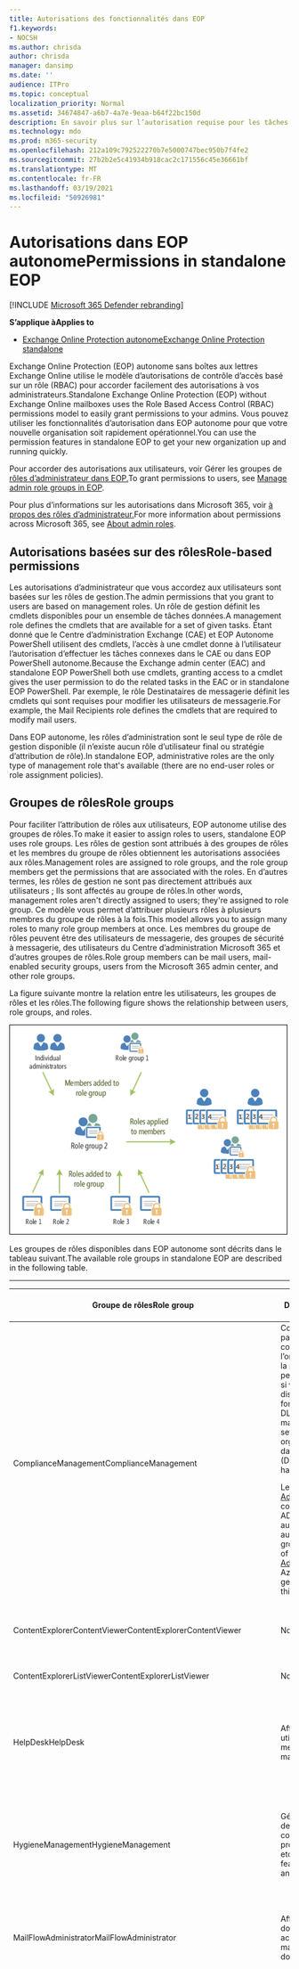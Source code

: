 ```yaml
---
title: Autorisations des fonctionnalités dans EOP
f1.keywords:
- NOCSH
ms.author: chrisda
author: chrisda
manager: dansimp
ms.date: ''
audience: ITPro
ms.topic: conceptual
localization_priority: Normal
ms.assetid: 34674847-a6b7-4a7e-9eaa-b64f22bc150d
description: En savoir plus sur l’autorisation requise pour les tâches dans Exchange Online Protection autonome
ms.technology: mdo
ms.prod: m365-security
ms.openlocfilehash: 212a109c792522270b7e5000747bec950b7f4fe2
ms.sourcegitcommit: 27b2b2e5c41934b918cac2c171556c45e36661bf
ms.translationtype: MT
ms.contentlocale: fr-FR
ms.lasthandoff: 03/19/2021
ms.locfileid: "50926981"
---
```

# <a name="permissions-in-standalone-eop"></a><span data-ttu-id="d1f04-103">Autorisations dans EOP autonome</span><span class="sxs-lookup"><span data-stu-id="d1f04-103">Permissions in standalone EOP</span></span>

[!INCLUDE [Microsoft 365 Defender rebranding](../includes/microsoft-defender-for-office.md)]

<span data-ttu-id="d1f04-104">**S’applique à**</span><span class="sxs-lookup"><span data-stu-id="d1f04-104">**Applies to**</span></span>
-  [<span data-ttu-id="d1f04-105">Exchange Online Protection autonome</span><span class="sxs-lookup"><span data-stu-id="d1f04-105">Exchange Online Protection standalone</span></span>](exchange-online-protection-overview.md)

<span data-ttu-id="d1f04-106">Exchange Online Protection (EOP) autonome sans boîtes aux lettres Exchange Online utilise le modèle d’autorisations de contrôle d’accès basé sur un rôle (RBAC) pour accorder facilement des autorisations à vos administrateurs.</span><span class="sxs-lookup"><span data-stu-id="d1f04-106">Standalone Exchange Online Protection (EOP) without Exchange Online mailboxes uses the Role Based Access Control (RBAC) permissions model to easily grant permissions to your admins.</span></span> <span data-ttu-id="d1f04-107">Vous pouvez utiliser les fonctionnalités d’autorisation dans EOP autonome pour que votre nouvelle organisation soit rapidement opérationnel.</span><span class="sxs-lookup"><span data-stu-id="d1f04-107">You can use the permission features in standalone EOP to get your new organization up and running quickly.</span></span>

<span data-ttu-id="d1f04-108">Pour accorder des autorisations aux utilisateurs, voir Gérer les groupes de [rôles d’administrateur dans EOP.](manage-admin-role-group-permissions-in-eop.md)</span><span class="sxs-lookup"><span data-stu-id="d1f04-108">To grant permissions to users, see [Manage admin role groups in EOP](manage-admin-role-group-permissions-in-eop.md).</span></span>

<span data-ttu-id="d1f04-109">Pour plus d’informations sur les autorisations dans Microsoft 365, voir [à propos des rôles d’administrateur.](../../admin/add-users/about-admin-roles.md)</span><span class="sxs-lookup"><span data-stu-id="d1f04-109">For more information about permissions across Microsoft 365, see [About admin roles](../../admin/add-users/about-admin-roles.md).</span></span>

## <a name="role-based-permissions"></a><span data-ttu-id="d1f04-110">Autorisations basées sur des rôles</span><span class="sxs-lookup"><span data-stu-id="d1f04-110">Role-based permissions</span></span>

<span data-ttu-id="d1f04-111">Les autorisations d’administrateur que vous accordez aux utilisateurs sont basées sur les rôles de gestion.</span><span class="sxs-lookup"><span data-stu-id="d1f04-111">The admin permissions that you grant to users are based on management roles.</span></span> <span data-ttu-id="d1f04-112">Un rôle de gestion définit les cmdlets disponibles pour un ensemble de tâches données.</span><span class="sxs-lookup"><span data-stu-id="d1f04-112">A management role defines the cmdlets that are available for a set of given tasks.</span></span> <span data-ttu-id="d1f04-113">Étant donné que le Centre d’administration Exchange (CAE) et EOP Autonome PowerShell utilisent des cmdlets, l’accès à une cmdlet donne à l’utilisateur l’autorisation d’effectuer les tâches connexes dans le CAE ou dans EOP PowerShell autonome.</span><span class="sxs-lookup"><span data-stu-id="d1f04-113">Because the Exchange admin center (EAC) and standalone EOP PowerShell both use cmdlets, granting access to a cmdlet gives the user permission to do the related tasks in the EAC or in standalone EOP PowerShell.</span></span> <span data-ttu-id="d1f04-114">Par exemple, le rôle Destinataires de messagerie définit les cmdlets qui sont requises pour modifier les utilisateurs de messagerie.</span><span class="sxs-lookup"><span data-stu-id="d1f04-114">For example, the Mail Recipients role defines the cmdlets that are required to modify mail users.</span></span>

<span data-ttu-id="d1f04-115">Dans EOP autonome, les rôles d’administration sont le seul type de rôle de gestion disponible (il n’existe aucun rôle d’utilisateur final ou stratégie d’attribution de rôle).</span><span class="sxs-lookup"><span data-stu-id="d1f04-115">In standalone EOP, administrative roles are the only type of management role that's available (there are no end-user roles or role assignment policies).</span></span>

## <a name="role-groups"></a><span data-ttu-id="d1f04-116">Groupes de rôles</span><span class="sxs-lookup"><span data-stu-id="d1f04-116">Role groups</span></span>

<span data-ttu-id="d1f04-117">Pour faciliter l’attribution de rôles aux utilisateurs, EOP autonome utilise des groupes de rôles.</span><span class="sxs-lookup"><span data-stu-id="d1f04-117">To make it easier to assign roles to users, standalone EOP uses role groups.</span></span> <span data-ttu-id="d1f04-118">Les rôles de gestion sont attribués à des groupes de rôles et les membres du groupe de rôles obtiennent les autorisations associées aux rôles.</span><span class="sxs-lookup"><span data-stu-id="d1f04-118">Management roles are assigned to role groups, and the role group members get the permissions that are associated with the roles.</span></span> <span data-ttu-id="d1f04-119">En d’autres termes, les rôles de gestion ne sont pas directement attribués aux utilisateurs ; Ils sont affectés au groupe de rôles.</span><span class="sxs-lookup"><span data-stu-id="d1f04-119">In other words, management roles aren't directly assigned to users; they're assigned to role group.</span></span> <span data-ttu-id="d1f04-120">Ce modèle vous permet d’attribuer plusieurs rôles à plusieurs membres du groupe de rôles à la fois.</span><span class="sxs-lookup"><span data-stu-id="d1f04-120">This model allows you to assign many roles to many role group members at once.</span></span> <span data-ttu-id="d1f04-121">Les membres du groupe de rôles peuvent être des utilisateurs de messagerie, des groupes de sécurité à messagerie, des utilisateurs du Centre d’administration Microsoft 365 et d’autres groupes de rôles.</span><span class="sxs-lookup"><span data-stu-id="d1f04-121">Role group members can be mail users, mail-enabled security groups, users from the Microsoft 365 admin center, and other role groups.</span></span>

<span data-ttu-id="d1f04-122">La figure suivante montre la relation entre les utilisateurs, les groupes de rôles et les rôles.</span><span class="sxs-lookup"><span data-stu-id="d1f04-122">The following figure shows the relationship between users, role groups, and roles.</span></span>

![Relations des rôles, des groupes de rôles et des membres](../../media/ITPro_Security_RBAC_EXO_SimplifiedRoleGroupRelationship.png)

<span data-ttu-id="d1f04-124">Les groupes de rôles disponibles dans EOP autonome sont décrits dans le tableau suivant.</span><span class="sxs-lookup"><span data-stu-id="d1f04-124">The available role groups in standalone EOP are described in the following table.</span></span>

****

|<span data-ttu-id="d1f04-125">Groupe de rôles</span><span class="sxs-lookup"><span data-stu-id="d1f04-125">Role group</span></span>|<span data-ttu-id="d1f04-126">Description</span><span class="sxs-lookup"><span data-stu-id="d1f04-126">Description</span></span>|<span data-ttu-id="d1f04-127">Rôles par défaut attribués</span><span class="sxs-lookup"><span data-stu-id="d1f04-127">Default roles assigned</span></span>|
|---|---|---|
|<span data-ttu-id="d1f04-128">ComplianceManagement</span><span class="sxs-lookup"><span data-stu-id="d1f04-128">ComplianceManagement</span></span>|<span data-ttu-id="d1f04-129">Configurez et gérez les paramètres de conformité au sein de l’organisation, y compris la protection contre la perte de données (DLP) si votre abonnement dispose de fonctionnalités DLP.</span><span class="sxs-lookup"><span data-stu-id="d1f04-129">Configure and manage compliance settings within the organization, including data loss prevention (DLP) if your subscription has DLP capabilities.</span></span> <p> <span data-ttu-id="d1f04-130">Les membres du [rôle Administrateur de](/azure/active-directory/users-groups-roles/directory-assign-admin-roles#compliance-administrator) conformité dans Azure AD obtiennent automatiquement les autorisations de ce groupe de rôles.</span><span class="sxs-lookup"><span data-stu-id="d1f04-130">Members of the [Compliance Administrator](/azure/active-directory/users-groups-roles/directory-assign-admin-roles#compliance-administrator) role in Azure AD automatically get the permissions of this role group.</span></span>|<span data-ttu-id="d1f04-131">Journaux d’audit</span><span class="sxs-lookup"><span data-stu-id="d1f04-131">Audit Logs</span></span> <p> <span data-ttu-id="d1f04-132">Administration de la conformité</span><span class="sxs-lookup"><span data-stu-id="d1f04-132">Compliance Administration</span></span> <p> <span data-ttu-id="d1f04-133">Gestion des droits relatifs à l’information</span><span class="sxs-lookup"><span data-stu-id="d1f04-133">Information Rights Management</span></span> <p> <span data-ttu-id="d1f04-134">Gestion de la rétention</span><span class="sxs-lookup"><span data-stu-id="d1f04-134">Retention Management</span></span> <p> <span data-ttu-id="d1f04-135">Journaux d'audit en affichage seul</span><span class="sxs-lookup"><span data-stu-id="d1f04-135">View-Only Audit Logs</span></span> <p> <span data-ttu-id="d1f04-136">Afficher uniquement la configuration</span><span class="sxs-lookup"><span data-stu-id="d1f04-136">View-Only Configuration</span></span> <p> <span data-ttu-id="d1f04-137">Afficher uniquement les destinataires</span><span class="sxs-lookup"><span data-stu-id="d1f04-137">View-Only Recipients</span></span>|
|<span data-ttu-id="d1f04-138">ContentExplorerContentViewer</span><span class="sxs-lookup"><span data-stu-id="d1f04-138">ContentExplorerContentViewer</span></span>|<span data-ttu-id="d1f04-139">Non utilisé.</span><span class="sxs-lookup"><span data-stu-id="d1f04-139">Not used.</span></span>|<span data-ttu-id="d1f04-140">Visionneuse de contenu de classification des données</span><span class="sxs-lookup"><span data-stu-id="d1f04-140">Data Classification Content Viewer</span></span>|
|<span data-ttu-id="d1f04-141">ContentExplorerListViewer</span><span class="sxs-lookup"><span data-stu-id="d1f04-141">ContentExplorerListViewer</span></span>|<span data-ttu-id="d1f04-142">Non utilisé.</span><span class="sxs-lookup"><span data-stu-id="d1f04-142">Not used.</span></span>|<span data-ttu-id="d1f04-143">Visionneuse de listes de classification des données</span><span class="sxs-lookup"><span data-stu-id="d1f04-143">Data Classification List Viewer</span></span>|
|<span data-ttu-id="d1f04-144">HelpDesk</span><span class="sxs-lookup"><span data-stu-id="d1f04-144">HelpDesk</span></span>|<span data-ttu-id="d1f04-145">Afficher et gérer les utilisateurs de messagerie.</span><span class="sxs-lookup"><span data-stu-id="d1f04-145">View and manage mail users.</span></span>|<span data-ttu-id="d1f04-146">Réinitialiser le mot de passe</span><span class="sxs-lookup"><span data-stu-id="d1f04-146">Reset Password</span></span> <p> <span data-ttu-id="d1f04-147">Options utilisateur</span><span class="sxs-lookup"><span data-stu-id="d1f04-147">User Options</span></span> <p> <span data-ttu-id="d1f04-148">Afficher uniquement les destinataires</span><span class="sxs-lookup"><span data-stu-id="d1f04-148">View-Only Recipients</span></span>|
|<span data-ttu-id="d1f04-149">HygieneManagement</span><span class="sxs-lookup"><span data-stu-id="d1f04-149">HygieneManagement</span></span>|<span data-ttu-id="d1f04-150">Gérer les fonctionnalités de protection (anti-courrier indésirable, anti-programme malveillant, etc.).</span><span class="sxs-lookup"><span data-stu-id="d1f04-150">Manage protection features (anti-spam, anti-malware, etc.).</span></span>|<span data-ttu-id="d1f04-151">Hygiène de transport</span><span class="sxs-lookup"><span data-stu-id="d1f04-151">Transport Hygiene</span></span> <p> <span data-ttu-id="d1f04-152">Afficher uniquement la configuration</span><span class="sxs-lookup"><span data-stu-id="d1f04-152">View-Only Configuration</span></span> <p> <span data-ttu-id="d1f04-153">Afficher uniquement les destinataires</span><span class="sxs-lookup"><span data-stu-id="d1f04-153">View-Only Recipients</span></span>|
|<span data-ttu-id="d1f04-154">MailFlowAdministrator</span><span class="sxs-lookup"><span data-stu-id="d1f04-154">MailFlowAdministrator</span></span>|<span data-ttu-id="d1f04-155">Afficher et gérer les domaines et connecteurs acceptés</span><span class="sxs-lookup"><span data-stu-id="d1f04-155">View and manage accepted domains and connectors</span></span>|<span data-ttu-id="d1f04-156">Domaines distants et acceptés</span><span class="sxs-lookup"><span data-stu-id="d1f04-156">Remote and Accepted Domains</span></span> <p> <span data-ttu-id="d1f04-157">Afficher uniquement les destinataires</span><span class="sxs-lookup"><span data-stu-id="d1f04-157">View-Only Recipients</span></span>|
|<span data-ttu-id="d1f04-158">OrganizationManagement</span><span class="sxs-lookup"><span data-stu-id="d1f04-158">OrganizationManagement</span></span>|<span data-ttu-id="d1f04-159">Accès administrateur à l’ensemble de l’organisation et possibilité d’effectuer presque n’importe quelle tâche.</span><span class="sxs-lookup"><span data-stu-id="d1f04-159">Admin access to the entire organization and the ability to perform almost any task.</span></span> <p> <span data-ttu-id="d1f04-160">Les membres du [rôle Administrateur général](/azure/active-directory/users-groups-roles/directory-assign-admin-roles#global-administrator--company-administrator) dans Azure AD obtiennent automatiquement les autorisations de ce groupe de rôles.</span><span class="sxs-lookup"><span data-stu-id="d1f04-160">Members of the [Global Administrator](/azure/active-directory/users-groups-roles/directory-assign-admin-roles#global-administrator--company-administrator) role in Azure AD automatically get the permissions of this role group.</span></span> <p> <span data-ttu-id="d1f04-161">**Important**: étant donné que le groupe de rôles OrganizationManagement est un rôle puissant, seuls les utilisateurs qui effectuent des tâches administratives au niveau de l’organisation doivent être membres de ce groupe de rôles.</span><span class="sxs-lookup"><span data-stu-id="d1f04-161">**Important**: Because the OrganizationManagement role group is a powerful role, only users that perform organizational-level administrative tasks should be members of this role group.</span></span>|<span data-ttu-id="d1f04-162">AntiMalware</span><span class="sxs-lookup"><span data-stu-id="d1f04-162">AntiMalware</span></span> <p> <span data-ttu-id="d1f04-163">AntiSpam</span><span class="sxs-lookup"><span data-stu-id="d1f04-163">AntiSpam</span></span> <p> <span data-ttu-id="d1f04-164">Journaux d’audit</span><span class="sxs-lookup"><span data-stu-id="d1f04-164">Audit Logs</span></span> <p> <span data-ttu-id="d1f04-165">Administrateur de conformité</span><span class="sxs-lookup"><span data-stu-id="d1f04-165">Compliance Administrator</span></span> <p> <span data-ttu-id="d1f04-166">Groupes de distribution dynamique</span><span class="sxs-lookup"><span data-stu-id="d1f04-166">Distribution Groups</span></span> <p> <span data-ttu-id="d1f04-167">Gestion des droits relatifs à l’information</span><span class="sxs-lookup"><span data-stu-id="d1f04-167">Information Rights Management</span></span> <p> <span data-ttu-id="d1f04-168">Création de destinataires de message</span><span class="sxs-lookup"><span data-stu-id="d1f04-168">Mail Recipient Creation</span></span> <p> <span data-ttu-id="d1f04-169">Destinataires de message</span><span class="sxs-lookup"><span data-stu-id="d1f04-169">Mail Recipients</span></span> <p> <span data-ttu-id="d1f04-170">Suivi de messages</span><span class="sxs-lookup"><span data-stu-id="d1f04-170">Message Tracking</span></span> <p> <span data-ttu-id="d1f04-171">Migration</span><span class="sxs-lookup"><span data-stu-id="d1f04-171">Migration</span></span> <p> <span data-ttu-id="d1f04-172">Accès au client de l’organisation</span><span class="sxs-lookup"><span data-stu-id="d1f04-172">Organization Client Access</span></span> <p> <span data-ttu-id="d1f04-173">Configuration de l’organisation</span><span class="sxs-lookup"><span data-stu-id="d1f04-173">Organization Configuration</span></span> <p> <span data-ttu-id="d1f04-174">Paramètres de transport de l’organisation</span><span class="sxs-lookup"><span data-stu-id="d1f04-174">Organization Transport Settings</span></span> <p> <span data-ttu-id="d1f04-175">Quarantaine</span><span class="sxs-lookup"><span data-stu-id="d1f04-175">Quarantine</span></span> <p> <span data-ttu-id="d1f04-176">Stratégies de destinataire</span><span class="sxs-lookup"><span data-stu-id="d1f04-176">Recipient Policies</span></span> <p> <span data-ttu-id="d1f04-177">Domaines distants et acceptés</span><span class="sxs-lookup"><span data-stu-id="d1f04-177">Remote and Accepted Domains</span></span> <p> <span data-ttu-id="d1f04-178">Réinitialiser le mot de passe</span><span class="sxs-lookup"><span data-stu-id="d1f04-178">Reset Password</span></span> <p> <span data-ttu-id="d1f04-179">Gestion de la rétention</span><span class="sxs-lookup"><span data-stu-id="d1f04-179">Retention Management</span></span> <p> <span data-ttu-id="d1f04-180">Gestion des rôles</span><span class="sxs-lookup"><span data-stu-id="d1f04-180">Role Management</span></span> <p> <span data-ttu-id="d1f04-181">Administrateur de sécurité</span><span class="sxs-lookup"><span data-stu-id="d1f04-181">Security Administrator</span></span> <p> <span data-ttu-id="d1f04-182">Création et appartenance à un groupe de sécurité</span><span class="sxs-lookup"><span data-stu-id="d1f04-182">Security Group Creation and Membership</span></span> <p> <span data-ttu-id="d1f04-183">Lecteur de sécurité</span><span class="sxs-lookup"><span data-stu-id="d1f04-183">Security Reader</span></span> <p> <span data-ttu-id="d1f04-184">Administrateur d’étiquette de niveau de sensibilité</span><span class="sxs-lookup"><span data-stu-id="d1f04-184">Sensitivity Label Administrator</span></span> <p> <span data-ttu-id="d1f04-185">Surveillance</span><span class="sxs-lookup"><span data-stu-id="d1f04-185">Supervision</span></span> <p> <span data-ttu-id="d1f04-186">Hygiène de transport</span><span class="sxs-lookup"><span data-stu-id="d1f04-186">Transport Hygiene</span></span> <p> <span data-ttu-id="d1f04-187">Règles de transport</span><span class="sxs-lookup"><span data-stu-id="d1f04-187">Transport Rules</span></span> <p> <span data-ttu-id="d1f04-188">Options utilisateur</span><span class="sxs-lookup"><span data-stu-id="d1f04-188">User Options</span></span> <p> <span data-ttu-id="d1f04-189">View-Only anti-programme malveillant</span><span class="sxs-lookup"><span data-stu-id="d1f04-189">View-Only AntiMalware</span></span> <p> <span data-ttu-id="d1f04-190">View-Only AntiSpam</span><span class="sxs-lookup"><span data-stu-id="d1f04-190">View-Only AntiSpam</span></span> <p> <span data-ttu-id="d1f04-191">Journaux d'audit en affichage seul</span><span class="sxs-lookup"><span data-stu-id="d1f04-191">View-Only Audit Logs</span></span> <p> <span data-ttu-id="d1f04-192">Afficher uniquement la configuration</span><span class="sxs-lookup"><span data-stu-id="d1f04-192">View-Only Configuration</span></span> <p> <span data-ttu-id="d1f04-193">View-Only quarantaine</span><span class="sxs-lookup"><span data-stu-id="d1f04-193">View-Only Quarantine</span></span> <p> <span data-ttu-id="d1f04-194">Afficher uniquement les destinataires</span><span class="sxs-lookup"><span data-stu-id="d1f04-194">View-Only Recipients</span></span> <p> <span data-ttu-id="d1f04-195">View-Only Threat Intelligence</span><span class="sxs-lookup"><span data-stu-id="d1f04-195">View-Only Threat Intelligence</span></span>|
|<span data-ttu-id="d1f04-196">QuarantineAdministrator</span><span class="sxs-lookup"><span data-stu-id="d1f04-196">QuarantineAdministrator</span></span>|<span data-ttu-id="d1f04-197">Gérer les messages mis en quarantaine pour tous les destinataires.</span><span class="sxs-lookup"><span data-stu-id="d1f04-197">Manage quarantined messages for all recipients.</span></span>|<span data-ttu-id="d1f04-198">Quarantaine</span><span class="sxs-lookup"><span data-stu-id="d1f04-198">Quarantine</span></span>|
|<span data-ttu-id="d1f04-199">RecipientManagement</span><span class="sxs-lookup"><span data-stu-id="d1f04-199">RecipientManagement</span></span>|<span data-ttu-id="d1f04-200">Créer, gérer et supprimer des objets destinataire dans l’organisation.</span><span class="sxs-lookup"><span data-stu-id="d1f04-200">Create, manage, and remove recipient objects in the organization.</span></span>|<span data-ttu-id="d1f04-201">Groupes de distribution dynamique</span><span class="sxs-lookup"><span data-stu-id="d1f04-201">Distribution Groups</span></span> <p> <span data-ttu-id="d1f04-202">Création de destinataires de message</span><span class="sxs-lookup"><span data-stu-id="d1f04-202">Mail Recipient Creation</span></span> <p> <span data-ttu-id="d1f04-203">Destinataires de message</span><span class="sxs-lookup"><span data-stu-id="d1f04-203">Mail Recipients</span></span> <p> <span data-ttu-id="d1f04-204">Suivi de messages</span><span class="sxs-lookup"><span data-stu-id="d1f04-204">Message Tracking</span></span> <p> <span data-ttu-id="d1f04-205">Migration</span><span class="sxs-lookup"><span data-stu-id="d1f04-205">Migration</span></span> <p> <span data-ttu-id="d1f04-206">Stratégies de destinataire</span><span class="sxs-lookup"><span data-stu-id="d1f04-206">Recipient Policies</span></span> <p> <span data-ttu-id="d1f04-207">Réinitialiser le mot de passe</span><span class="sxs-lookup"><span data-stu-id="d1f04-207">Reset Password</span></span>|
|<span data-ttu-id="d1f04-208">RecordsManagement</span><span class="sxs-lookup"><span data-stu-id="d1f04-208">RecordsManagement</span></span>|<span data-ttu-id="d1f04-209">Configurer les fonctionnalités de conformité, telles que les balises de stratégie de rétention, les classifications des messages et les règles de flux de messagerie (également appelées règles de transport).</span><span class="sxs-lookup"><span data-stu-id="d1f04-209">Configure compliance features, such as retention policy tags, message classifications, and mail flow rules (also known as transport rules).</span></span>|<span data-ttu-id="d1f04-210">Suivi de messages</span><span class="sxs-lookup"><span data-stu-id="d1f04-210">Message Tracking</span></span> <p> <span data-ttu-id="d1f04-211">Gestion de la rétention</span><span class="sxs-lookup"><span data-stu-id="d1f04-211">Retention Management</span></span> <p> <span data-ttu-id="d1f04-212">Règles de transport</span><span class="sxs-lookup"><span data-stu-id="d1f04-212">Transport Rules</span></span>|
|<span data-ttu-id="d1f04-213">SecurityAdministrator</span><span class="sxs-lookup"><span data-stu-id="d1f04-213">SecurityAdministrator</span></span>|<span data-ttu-id="d1f04-214">Configurez tous les aspects de la protection dans l’organisation (anti-courrier indésirable, anti-programme malveillant, anti-usurpation d’adresse, mise en quarantaine, etc.).</span><span class="sxs-lookup"><span data-stu-id="d1f04-214">Configure all aspects of protection in the organization (anti-spam, anti-malware, anti-spoofing, quarantine, etc.).</span></span> <p> <span data-ttu-id="d1f04-215">Les membres du [rôle Administrateur de](/azure/active-directory/users-groups-roles/directory-assign-admin-roles#security-administrator) la sécurité dans Azure AD obtiennent automatiquement les autorisations de ce groupe de rôles.</span><span class="sxs-lookup"><span data-stu-id="d1f04-215">Members of the [Security Administrator](/azure/active-directory/users-groups-roles/directory-assign-admin-roles#security-administrator) role in Azure AD automatically get the permissions of this role group.</span></span>|<span data-ttu-id="d1f04-216">AntiMalware</span><span class="sxs-lookup"><span data-stu-id="d1f04-216">AntiMalware</span></span> <p> <span data-ttu-id="d1f04-217">AntiSpam</span><span class="sxs-lookup"><span data-stu-id="d1f04-217">AntiSpam</span></span> <p> <span data-ttu-id="d1f04-218">Journaux d’audit</span><span class="sxs-lookup"><span data-stu-id="d1f04-218">Audit Logs</span></span> <p> <span data-ttu-id="d1f04-219">Quarantaine</span><span class="sxs-lookup"><span data-stu-id="d1f04-219">Quarantine</span></span> <p> <span data-ttu-id="d1f04-220">Administrateur de sécurité</span><span class="sxs-lookup"><span data-stu-id="d1f04-220">Security Administrator</span></span> <p> <span data-ttu-id="d1f04-221">Administrateur d’étiquette de niveau de sensibilité</span><span class="sxs-lookup"><span data-stu-id="d1f04-221">Sensitivity Label Administrator</span></span> <p> <span data-ttu-id="d1f04-222">View-Only anti-programme malveillant</span><span class="sxs-lookup"><span data-stu-id="d1f04-222">View-Only AntiMalware</span></span> <p> <span data-ttu-id="d1f04-223">View-Only AntiSpam</span><span class="sxs-lookup"><span data-stu-id="d1f04-223">View-Only AntiSpam</span></span> <p> <span data-ttu-id="d1f04-224">Journaux d'audit en affichage seul</span><span class="sxs-lookup"><span data-stu-id="d1f04-224">View-Only Audit Logs</span></span> <p> <span data-ttu-id="d1f04-225">View-Only quarantaine</span><span class="sxs-lookup"><span data-stu-id="d1f04-225">View-Only Quarantine</span></span> <p> <span data-ttu-id="d1f04-226">View-Only Threat Intelligence</span><span class="sxs-lookup"><span data-stu-id="d1f04-226">View-Only Threat Intelligence</span></span>|
|<span data-ttu-id="d1f04-227">SecurityReader</span><span class="sxs-lookup"><span data-stu-id="d1f04-227">SecurityReader</span></span>|<span data-ttu-id="d1f04-228">Accès en affichage seul à tous les aspects de la protection de l’organisation (anti-courrier indésirable, anti-programme malveillant, détection d’usurpation d’adresse, mise en quarantaine, etc.).</span><span class="sxs-lookup"><span data-stu-id="d1f04-228">View-only access to all aspects of protection in the organization (anti-spam, anti-malware, anti-spoofing, quarantine, etc.).</span></span> <p> <span data-ttu-id="d1f04-229">Les membres du [rôle Lecteur de](/azure/active-directory/users-groups-roles/directory-assign-admin-roles#security-reader) sécurité dans Azure AD obtiennent automatiquement les autorisations de ce groupe de rôles.</span><span class="sxs-lookup"><span data-stu-id="d1f04-229">Members of the [Security Reader](/azure/active-directory/users-groups-roles/directory-assign-admin-roles#security-reader) role in Azure AD automatically get the permissions of this role group.</span></span>|<span data-ttu-id="d1f04-230">Lecteur de sécurité</span><span class="sxs-lookup"><span data-stu-id="d1f04-230">Security Reader</span></span> <p> <span data-ttu-id="d1f04-231">View-Only anti-programme malveillant</span><span class="sxs-lookup"><span data-stu-id="d1f04-231">View-Only AntiMalware</span></span> <p> <span data-ttu-id="d1f04-232">View-Only AntiSpam</span><span class="sxs-lookup"><span data-stu-id="d1f04-232">View-Only AntiSpam</span></span> <p> <span data-ttu-id="d1f04-233">View-Only quarantaine</span><span class="sxs-lookup"><span data-stu-id="d1f04-233">View-Only Quarantine</span></span> <p> <span data-ttu-id="d1f04-234">View-Only Threat Intelligence</span><span class="sxs-lookup"><span data-stu-id="d1f04-234">View-Only Threat Intelligence</span></span>|
|<span data-ttu-id="d1f04-235">TenantAdmins</span><span class="sxs-lookup"><span data-stu-id="d1f04-235">TenantAdmins</span></span>|<span data-ttu-id="d1f04-236">L’appartenance à ce groupe de rôles est synchronisée entre les services et gérée de manière centralisée.</span><span class="sxs-lookup"><span data-stu-id="d1f04-236">Membership in this role group is synchronized across services and managed centrally.</span></span> <span data-ttu-id="d1f04-237">Par défaut, aucun rôle n’est attribué à ce groupe de rôles.</span><span class="sxs-lookup"><span data-stu-id="d1f04-237">By default, this role group is not assigned any roles.</span></span> <span data-ttu-id="d1f04-238">Toutefois, il sera membre du groupe de rôles Gestion de l’organisation et héritera de ces autorisations.</span><span class="sxs-lookup"><span data-stu-id="d1f04-238">However, it will be a member of the Organization Management role group and will inherit those permissions.</span></span>|<span data-ttu-id="d1f04-239">aucune</span><span class="sxs-lookup"><span data-stu-id="d1f04-239">none</span></span>|
|<span data-ttu-id="d1f04-240">ViewOnlyOrganizationManagement</span><span class="sxs-lookup"><span data-stu-id="d1f04-240">ViewOnlyOrganizationManagement</span></span>|<span data-ttu-id="d1f04-241">Afficher les objets destinataire, protection et configuration et leurs propriétés dans l’organisation.</span><span class="sxs-lookup"><span data-stu-id="d1f04-241">View recipient, protection, and configuration objects and their properties in the organization.</span></span>|<span data-ttu-id="d1f04-242">Administrateur de conformité</span><span class="sxs-lookup"><span data-stu-id="d1f04-242">Compliance Administrator</span></span> <p> <span data-ttu-id="d1f04-243">Administrateur de sécurité</span><span class="sxs-lookup"><span data-stu-id="d1f04-243">Security Administrator</span></span> <p> <span data-ttu-id="d1f04-244">Lecteur de sécurité</span><span class="sxs-lookup"><span data-stu-id="d1f04-244">Security Reader</span></span> <p> <span data-ttu-id="d1f04-245">Administrateur d’étiquette de niveau de sensibilité</span><span class="sxs-lookup"><span data-stu-id="d1f04-245">Sensitivity Label Administrator</span></span> <p> <span data-ttu-id="d1f04-246">Afficher uniquement la configuration</span><span class="sxs-lookup"><span data-stu-id="d1f04-246">View-Only Configuration</span></span> <p> <span data-ttu-id="d1f04-247">Afficher uniquement les destinataires</span><span class="sxs-lookup"><span data-stu-id="d1f04-247">View-Only Recipients</span></span>|
|

<span data-ttu-id="d1f04-248">Si vous travaillez dans une petite organisation qui ne compte que quelques administrateurs, vous devrez peut-être ajouter ces utilisateurs au groupe de rôles Gestion de l’organisation uniquement et vous n’aurez peut-être jamais besoin d’utiliser les autres groupes de rôles.</span><span class="sxs-lookup"><span data-stu-id="d1f04-248">If you work in a small organization that has only a few admins, you might need to add those users to the Organization Management role group only, and you may never need to use the other role groups.</span></span> <span data-ttu-id="d1f04-249">Si vous travaillez dans une organisation de grande taille, vous pouvez avoir des administrateurs qui effectuent des tâches spécifiques, telles que la configuration du destinataire.</span><span class="sxs-lookup"><span data-stu-id="d1f04-249">If you work in a larger organization, you might have admins who perform specific tasks, such as recipient configuration.</span></span> <span data-ttu-id="d1f04-250">Dans ce cas, vous pouvez ajouter un administrateur au groupe de rôles Gestion des destinataires et un autre administrateur au groupe de rôles Gestion de l’organisation.</span><span class="sxs-lookup"><span data-stu-id="d1f04-250">In those cases, you might add one admin to the Recipient Management role group, and another admin to the Organization Management role group.</span></span> <span data-ttu-id="d1f04-251">Ces administrateurs peuvent alors gérer leurs domaines spécifiques, mais ils ne sont pas autorisés à gérer les domaines dont ils ne sont pas responsables.</span><span class="sxs-lookup"><span data-stu-id="d1f04-251">Those admins can then manage their specific areas, but they won't have permissions to manage areas they're not responsible for.</span></span>

<span data-ttu-id="d1f04-252">Si les groupes de rôles intégrés dans Exchange Online ne correspondent pas à la fonction de vos administrateurs, vous pouvez créer des groupes de rôles y ajouter des rôles.</span><span class="sxs-lookup"><span data-stu-id="d1f04-252">If the built-in role groups in Exchange Online don't match the job function of your administrators, you can create role groups and add roles to them.</span></span> <span data-ttu-id="d1f04-253">Pour plus d’informations, voir [Gérer les groupes de rôles dans EOP autonome.](manage-admin-role-group-permissions-in-eop.md)</span><span class="sxs-lookup"><span data-stu-id="d1f04-253">For more information, see [Manage role groups in standalone EOP](manage-admin-role-group-permissions-in-eop.md).</span></span>

## <a name="roles"></a><span data-ttu-id="d1f04-254">Rôles</span><span class="sxs-lookup"><span data-stu-id="d1f04-254">Roles</span></span>

<span data-ttu-id="d1f04-255">Les rôles intégrés disponibles dans EOP autonome sont décrits dans le tableau suivant.</span><span class="sxs-lookup"><span data-stu-id="d1f04-255">The built-in roles that are available in standalone EOP are described in the following table.</span></span>

****

|<span data-ttu-id="d1f04-256">Role\*\*</span><span class="sxs-lookup"><span data-stu-id="d1f04-256">Role\*\*</span></span>|<span data-ttu-id="d1f04-257">Description</span><span class="sxs-lookup"><span data-stu-id="d1f04-257">Description</span></span>|<span data-ttu-id="d1f04-258">Attributions de groupe de rôles par défaut</span><span class="sxs-lookup"><span data-stu-id="d1f04-258">Default role group assignments</span></span>|
|---|---|---|
|<span data-ttu-id="d1f04-259">AntiMalware</span><span class="sxs-lookup"><span data-stu-id="d1f04-259">AntiMalware</span></span>|<span data-ttu-id="d1f04-260">Afficher et modifier la configuration et les rapports pour les fonctionnalités anti-programme malveillant.</span><span class="sxs-lookup"><span data-stu-id="d1f04-260">View and modify the configuration and reports for anti-malware features.</span></span>|<span data-ttu-id="d1f04-261">OrganizationManagement</span><span class="sxs-lookup"><span data-stu-id="d1f04-261">OrganizationManagement</span></span> <p> <span data-ttu-id="d1f04-262">SecurityAdministrator</span><span class="sxs-lookup"><span data-stu-id="d1f04-262">SecurityAdministrator</span></span>|
|<span data-ttu-id="d1f04-263">AntiSpam</span><span class="sxs-lookup"><span data-stu-id="d1f04-263">AntiSpam</span></span>|<span data-ttu-id="d1f04-264">Afficher et modifier la configuration et les rapports pour les fonctionnalités anti-courrier indésirable.</span><span class="sxs-lookup"><span data-stu-id="d1f04-264">View and modify the configuration and reports for anti-spam features.</span></span>|<span data-ttu-id="d1f04-265">OrganizationManagement</span><span class="sxs-lookup"><span data-stu-id="d1f04-265">OrganizationManagement</span></span> <p> <span data-ttu-id="d1f04-266">SecurityAdministrator</span><span class="sxs-lookup"><span data-stu-id="d1f04-266">SecurityAdministrator</span></span>|
|<span data-ttu-id="d1f04-267">Journaux d’audit</span><span class="sxs-lookup"><span data-stu-id="d1f04-267">Audit Logs</span></span>|<span data-ttu-id="d1f04-268">Recherchez le journal d’audit de l’administrateur et affichez les résultats.</span><span class="sxs-lookup"><span data-stu-id="d1f04-268">Search the administrator audit log and view the results.</span></span>|<span data-ttu-id="d1f04-269">ComplianceManagement</span><span class="sxs-lookup"><span data-stu-id="d1f04-269">ComplianceManagement</span></span> <p> <span data-ttu-id="d1f04-270">OrganizationManagement</span><span class="sxs-lookup"><span data-stu-id="d1f04-270">OrganizationManagement</span></span> <p> <span data-ttu-id="d1f04-271">SecurityAdministrator</span><span class="sxs-lookup"><span data-stu-id="d1f04-271">SecurityAdministrator</span></span>|
|<span data-ttu-id="d1f04-272">Administrateur de conformité<sup>\*</sup></span><span class="sxs-lookup"><span data-stu-id="d1f04-272">Compliance Administrator<sup>\*</sup></span></span>||<span data-ttu-id="d1f04-273">ComplianceManagement</span><span class="sxs-lookup"><span data-stu-id="d1f04-273">ComplianceManagement</span></span> <p> <span data-ttu-id="d1f04-274">OrganizationManagement</span><span class="sxs-lookup"><span data-stu-id="d1f04-274">OrganizationManagement</span></span> <p> <span data-ttu-id="d1f04-275">ViewOnlyOrganizationManagement</span><span class="sxs-lookup"><span data-stu-id="d1f04-275">ViewOnlyOrganizationManagement</span></span>|
|<span data-ttu-id="d1f04-276">Visionneuse de contenu de classification des données<sup>\*</sup></span><span class="sxs-lookup"><span data-stu-id="d1f04-276">Data Classification Content Viewer<sup>\*</sup></span></span>||<span data-ttu-id="d1f04-277">ContentExplorerContentViewer</span><span class="sxs-lookup"><span data-stu-id="d1f04-277">ContentExplorerContentViewer</span></span>|
|<span data-ttu-id="d1f04-278">Visionneuse de listes de classification des données<sup>\*</sup></span><span class="sxs-lookup"><span data-stu-id="d1f04-278">Data Classification List Viewer<sup>\*</sup></span></span>||
|<span data-ttu-id="d1f04-279">Groupes de distribution dynamique</span><span class="sxs-lookup"><span data-stu-id="d1f04-279">Distribution Groups</span></span>|<span data-ttu-id="d1f04-280">Créer et gérer tous les groupes de distribution, les groupes de sécurité à messagerie et les membres.</span><span class="sxs-lookup"><span data-stu-id="d1f04-280">Create and manage all distribution groups, mail-enabled security groups, and members.</span></span>|<span data-ttu-id="d1f04-281">OrganizationManagement</span><span class="sxs-lookup"><span data-stu-id="d1f04-281">OrganizationManagement</span></span> <p> <span data-ttu-id="d1f04-282">RecipientManagement</span><span class="sxs-lookup"><span data-stu-id="d1f04-282">RecipientManagement</span></span>|
|<span data-ttu-id="d1f04-283">Gestion des droits de l’information<sup>\*</sup></span><span class="sxs-lookup"><span data-stu-id="d1f04-283">Information Rights Management<sup>\*</sup></span></span>||<span data-ttu-id="d1f04-284">ComplianceManagement</span><span class="sxs-lookup"><span data-stu-id="d1f04-284">ComplianceManagement</span></span> <p> <span data-ttu-id="d1f04-285">OrganizationManagement</span><span class="sxs-lookup"><span data-stu-id="d1f04-285">OrganizationManagement</span></span>|
|<span data-ttu-id="d1f04-286">Création de destinataires de message</span><span class="sxs-lookup"><span data-stu-id="d1f04-286">Mail Recipient Creation</span></span>|<span data-ttu-id="d1f04-287">Créez et supprimez des utilisateurs de messagerie.</span><span class="sxs-lookup"><span data-stu-id="d1f04-287">Create and remove mail users.</span></span>|<span data-ttu-id="d1f04-288">OrganizationManagement</span><span class="sxs-lookup"><span data-stu-id="d1f04-288">OrganizationManagement</span></span> <p> <span data-ttu-id="d1f04-289">RecipientManagement</span><span class="sxs-lookup"><span data-stu-id="d1f04-289">RecipientManagement</span></span>|
|<span data-ttu-id="d1f04-290">Destinataires de message</span><span class="sxs-lookup"><span data-stu-id="d1f04-290">Mail Recipients</span></span>|<span data-ttu-id="d1f04-291">Modifier les utilisateurs de messagerie existants.</span><span class="sxs-lookup"><span data-stu-id="d1f04-291">Modify existing mail users.</span></span>|<span data-ttu-id="d1f04-292">OrganizationManagement</span><span class="sxs-lookup"><span data-stu-id="d1f04-292">OrganizationManagement</span></span> <p> <span data-ttu-id="d1f04-293">RecipientManagement</span><span class="sxs-lookup"><span data-stu-id="d1f04-293">RecipientManagement</span></span>|
|<span data-ttu-id="d1f04-294">Suivi des messages<sup>\*</sup></span><span class="sxs-lookup"><span data-stu-id="d1f04-294">Message Tracking<sup>\*</sup></span></span>||<span data-ttu-id="d1f04-295">OrganizationManagement</span><span class="sxs-lookup"><span data-stu-id="d1f04-295">OrganizationManagement</span></span> <p> <span data-ttu-id="d1f04-296">RecipientManagement</span><span class="sxs-lookup"><span data-stu-id="d1f04-296">RecipientManagement</span></span> <p> <span data-ttu-id="d1f04-297">Gestion des enregistrements</span><span class="sxs-lookup"><span data-stu-id="d1f04-297">Records Management</span></span>|
|<span data-ttu-id="d1f04-298">Migration<sup>\*</sup></span><span class="sxs-lookup"><span data-stu-id="d1f04-298">Migration<sup>\*</sup></span></span>||<span data-ttu-id="d1f04-299">OrganizationManagement</span><span class="sxs-lookup"><span data-stu-id="d1f04-299">OrganizationManagement</span></span> <p> <span data-ttu-id="d1f04-300">RecipientManagement</span><span class="sxs-lookup"><span data-stu-id="d1f04-300">RecipientManagement</span></span>|
|<span data-ttu-id="d1f04-301">MyBaseOptions</span><span class="sxs-lookup"><span data-stu-id="d1f04-301">MyBaseOptions</span></span>|<span data-ttu-id="d1f04-302">Permet aux utilisateurs d’afficher leurs propres messages mis en quarantaine.</span><span class="sxs-lookup"><span data-stu-id="d1f04-302">Allows users to view their own quarantined messages.</span></span> <p> <span data-ttu-id="d1f04-303">Ce rôle est automatiquement attribué aux utilisateurs et vous ne pouvez pas l’attribuer manuellement.</span><span class="sxs-lookup"><span data-stu-id="d1f04-303">This role is automatically assigned to users, and you can't assign it manually.</span></span>|<span data-ttu-id="d1f04-304">aucune</span><span class="sxs-lookup"><span data-stu-id="d1f04-304">none</span></span>|
|<span data-ttu-id="d1f04-305">Accès au client de l’organisation<sup>\*</sup></span><span class="sxs-lookup"><span data-stu-id="d1f04-305">Organization Client Access<sup>\*</sup></span></span>||<span data-ttu-id="d1f04-306">OrganizationManagement</span><span class="sxs-lookup"><span data-stu-id="d1f04-306">OrganizationManagement</span></span>|
|<span data-ttu-id="d1f04-307">Configuration de l’organisation</span><span class="sxs-lookup"><span data-stu-id="d1f04-307">Organization Configuration</span></span>|<span data-ttu-id="d1f04-308">Affichage des rapports.</span><span class="sxs-lookup"><span data-stu-id="d1f04-308">View reports.</span></span>|<span data-ttu-id="d1f04-309">OrganizationManagement</span><span class="sxs-lookup"><span data-stu-id="d1f04-309">OrganizationManagement</span></span>|
|<span data-ttu-id="d1f04-310">Paramètres de transport de l’organisation<sup>\*</sup></span><span class="sxs-lookup"><span data-stu-id="d1f04-310">Organization Transport Settings<sup>\*</sup></span></span>||<span data-ttu-id="d1f04-311">OrganizationManagement</span><span class="sxs-lookup"><span data-stu-id="d1f04-311">OrganizationManagement</span></span>|
|<span data-ttu-id="d1f04-312">Quarantaine</span><span class="sxs-lookup"><span data-stu-id="d1f04-312">Quarantine</span></span>|<span data-ttu-id="d1f04-313">Gérer tous les types de message mis en quarantaine pour tous les destinataires.</span><span class="sxs-lookup"><span data-stu-id="d1f04-313">Manage all types of quarantined message for all recipients.</span></span>|<span data-ttu-id="d1f04-314">OrganizationManagement</span><span class="sxs-lookup"><span data-stu-id="d1f04-314">OrganizationManagement</span></span> <p> <span data-ttu-id="d1f04-315">QuarantineAdministrator</span><span class="sxs-lookup"><span data-stu-id="d1f04-315">QuarantineAdministrator</span></span> <p> <span data-ttu-id="d1f04-316">SecurityAdministrator</span><span class="sxs-lookup"><span data-stu-id="d1f04-316">SecurityAdministrator</span></span>|
|<span data-ttu-id="d1f04-317">Stratégies de destinataire<sup>\*</sup></span><span class="sxs-lookup"><span data-stu-id="d1f04-317">Recipient Policies<sup>\*</sup></span></span>||<span data-ttu-id="d1f04-318">OrganizationManagement</span><span class="sxs-lookup"><span data-stu-id="d1f04-318">OrganizationManagement</span></span> <p> <span data-ttu-id="d1f04-319">RecipientManagement</span><span class="sxs-lookup"><span data-stu-id="d1f04-319">RecipientManagement</span></span>|
|<span data-ttu-id="d1f04-320">Domaines distants et acceptés</span><span class="sxs-lookup"><span data-stu-id="d1f04-320">Remote and Accepted Domains</span></span>|<span data-ttu-id="d1f04-321">Gérer les domaines distants, les domaines acceptés et les connecteurs.</span><span class="sxs-lookup"><span data-stu-id="d1f04-321">Manage remote domains, accepted domains, and connectors.</span></span>|<span data-ttu-id="d1f04-322">MailFlowAdministrator</span><span class="sxs-lookup"><span data-stu-id="d1f04-322">MailFlowAdministrator</span></span> <p> <span data-ttu-id="d1f04-323">OrganizationManagement</span><span class="sxs-lookup"><span data-stu-id="d1f04-323">OrganizationManagement</span></span>|
|<span data-ttu-id="d1f04-324">Réinitialiser le mot de passe<sup>\*</sup></span><span class="sxs-lookup"><span data-stu-id="d1f04-324">Reset Password<sup>\*</sup></span></span>||<span data-ttu-id="d1f04-325">HelpDesk</span><span class="sxs-lookup"><span data-stu-id="d1f04-325">HelpDesk</span></span> <p> <span data-ttu-id="d1f04-326">OrganizationManagement</span><span class="sxs-lookup"><span data-stu-id="d1f04-326">OrganizationManagement</span></span> <p> <span data-ttu-id="d1f04-327">RecipientManagement</span><span class="sxs-lookup"><span data-stu-id="d1f04-327">RecipientManagement</span></span>|
|<span data-ttu-id="d1f04-328">Gestion de la rétention<sup>\*</sup></span><span class="sxs-lookup"><span data-stu-id="d1f04-328">Retention Management<sup>\*</sup></span></span>||<span data-ttu-id="d1f04-329">ComplianceManagement</span><span class="sxs-lookup"><span data-stu-id="d1f04-329">ComplianceManagement</span></span> <p> <span data-ttu-id="d1f04-330">OrganizationManagement</span><span class="sxs-lookup"><span data-stu-id="d1f04-330">OrganizationManagement</span></span> <p> <span data-ttu-id="d1f04-331">RecordsManagement</span><span class="sxs-lookup"><span data-stu-id="d1f04-331">RecordsManagement</span></span>|
|<span data-ttu-id="d1f04-332">Gestion des rôles</span><span class="sxs-lookup"><span data-stu-id="d1f04-332">Role Management</span></span>|<span data-ttu-id="d1f04-333">Créer et gérer des groupes de rôles.</span><span class="sxs-lookup"><span data-stu-id="d1f04-333">Create and manage role groups.</span></span>|<span data-ttu-id="d1f04-334">OrganizationManagement</span><span class="sxs-lookup"><span data-stu-id="d1f04-334">OrganizationManagement</span></span>|
|<span data-ttu-id="d1f04-335">Administrateur de sécurité</span><span class="sxs-lookup"><span data-stu-id="d1f04-335">Security Administrator</span></span>|<span data-ttu-id="d1f04-336">Gérez la configuration et les rapports pour toutes les fonctionnalités de sécurité et de protection.</span><span class="sxs-lookup"><span data-stu-id="d1f04-336">Manage the configuration and reports for all security and protection features.</span></span>|<span data-ttu-id="d1f04-337">OrganizationManagement</span><span class="sxs-lookup"><span data-stu-id="d1f04-337">OrganizationManagement</span></span> <p> <span data-ttu-id="d1f04-338">SecurityAdministrator</span><span class="sxs-lookup"><span data-stu-id="d1f04-338">SecurityAdministrator</span></span> <p> <span data-ttu-id="d1f04-339">ViewOnlyOrganizationManagement</span><span class="sxs-lookup"><span data-stu-id="d1f04-339">ViewOnlyOrganizationManagement</span></span>|
|<span data-ttu-id="d1f04-340">Création et appartenance à un groupe de sécurité</span><span class="sxs-lookup"><span data-stu-id="d1f04-340">Security Group Creation and Membership</span></span>|<span data-ttu-id="d1f04-341">Créer et gérer des groupes de sécurité à messagerie.</span><span class="sxs-lookup"><span data-stu-id="d1f04-341">Create and manage mail-enabled security groups.</span></span>|<span data-ttu-id="d1f04-342">OrganizationManagement</span><span class="sxs-lookup"><span data-stu-id="d1f04-342">OrganizationManagement</span></span>|
|<span data-ttu-id="d1f04-343">Lecteur de sécurité</span><span class="sxs-lookup"><span data-stu-id="d1f04-343">Security Reader</span></span>|<span data-ttu-id="d1f04-344">Afficher la configuration et les rapports pour les fonctionnalités de sécurité et de protection.</span><span class="sxs-lookup"><span data-stu-id="d1f04-344">View the configuration and reports for security and protection features.</span></span>|<span data-ttu-id="d1f04-345">Gestion de l’organisation</span><span class="sxs-lookup"><span data-stu-id="d1f04-345">Organization Management</span></span> <p> <span data-ttu-id="d1f04-346">SecurityReader</span><span class="sxs-lookup"><span data-stu-id="d1f04-346">SecurityReader</span></span> <p> <span data-ttu-id="d1f04-347">ViewOnlyOrganizationManagement</span><span class="sxs-lookup"><span data-stu-id="d1f04-347">ViewOnlyOrganizationManagement</span></span>|
|<span data-ttu-id="d1f04-348">Administrateur d’étiquette de niveau de sensibilité<sup>\*</sup></span><span class="sxs-lookup"><span data-stu-id="d1f04-348">Sensitivity Label Administrator<sup>\*</sup></span></span>||<span data-ttu-id="d1f04-349">OrganizationManagement</span><span class="sxs-lookup"><span data-stu-id="d1f04-349">OrganizationManagement</span></span> <p> <span data-ttu-id="d1f04-350">SecurityAdministrator</span><span class="sxs-lookup"><span data-stu-id="d1f04-350">SecurityAdministrator</span></span> <p> <span data-ttu-id="d1f04-351">ViewOnlyOrganizationManagement</span><span class="sxs-lookup"><span data-stu-id="d1f04-351">ViewOnlyOrganizationManagement</span></span>|
|<span data-ttu-id="d1f04-352">Supervision<sup>\*</sup></span><span class="sxs-lookup"><span data-stu-id="d1f04-352">Supervision<sup>\*</sup></span></span>||<span data-ttu-id="d1f04-353">OrganizationManagement</span><span class="sxs-lookup"><span data-stu-id="d1f04-353">OrganizationManagement</span></span>|
|<span data-ttu-id="d1f04-354">Hygiène de transport</span><span class="sxs-lookup"><span data-stu-id="d1f04-354">Transport Hygiene</span></span>|<span data-ttu-id="d1f04-355">Gérer les fonctionnalités anti-programme malveillant, anti-courrier indésirable et anti-usurpation.</span><span class="sxs-lookup"><span data-stu-id="d1f04-355">Manage anti-malware, anti-spam features, and anti-spoofing features.</span></span>|<span data-ttu-id="d1f04-356">HygieneManagement</span><span class="sxs-lookup"><span data-stu-id="d1f04-356">HygieneManagement</span></span> <p> <span data-ttu-id="d1f04-357">OrganizationManagement</span><span class="sxs-lookup"><span data-stu-id="d1f04-357">OrganizationManagement</span></span>|
|<span data-ttu-id="d1f04-358">Règles de transport</span><span class="sxs-lookup"><span data-stu-id="d1f04-358">Transport Rules</span></span>|<span data-ttu-id="d1f04-359">Créer et gérer des règles de flux de messagerie (également appelées règles de transport).</span><span class="sxs-lookup"><span data-stu-id="d1f04-359">Create and manage mail flow rules (also known as transport rules).</span></span>|<span data-ttu-id="d1f04-360">OrganizationManagement</span><span class="sxs-lookup"><span data-stu-id="d1f04-360">OrganizationManagement</span></span> <p> <span data-ttu-id="d1f04-361">RecordsManagement</span><span class="sxs-lookup"><span data-stu-id="d1f04-361">RecordsManagement</span></span>|
|<span data-ttu-id="d1f04-362">Options utilisateur</span><span class="sxs-lookup"><span data-stu-id="d1f04-362">User Options</span></span>|<span data-ttu-id="d1f04-363">Modifier les utilisateurs de messagerie existants.</span><span class="sxs-lookup"><span data-stu-id="d1f04-363">Modify existing mail users.</span></span>|<span data-ttu-id="d1f04-364">HelpDesk</span><span class="sxs-lookup"><span data-stu-id="d1f04-364">HelpDesk</span></span> <p> <span data-ttu-id="d1f04-365">OrganizationManagement</span><span class="sxs-lookup"><span data-stu-id="d1f04-365">OrganizationManagement</span></span>|
|<span data-ttu-id="d1f04-366">View-Only anti-programme malveillant</span><span class="sxs-lookup"><span data-stu-id="d1f04-366">View-Only AntiMalware</span></span>|<span data-ttu-id="d1f04-367">Afficher la configuration et les rapports pour les fonctionnalités anti-programme malveillant.</span><span class="sxs-lookup"><span data-stu-id="d1f04-367">View the configuration and reports for anti-malware features.</span></span>|<span data-ttu-id="d1f04-368">OrganizationManagement</span><span class="sxs-lookup"><span data-stu-id="d1f04-368">OrganizationManagement</span></span> <p> <span data-ttu-id="d1f04-369">SecurityAdministrator</span><span class="sxs-lookup"><span data-stu-id="d1f04-369">SecurityAdministrator</span></span> <p> <span data-ttu-id="d1f04-370">SecurityReader</span><span class="sxs-lookup"><span data-stu-id="d1f04-370">SecurityReader</span></span>|
|<span data-ttu-id="d1f04-371">View-Only AntiSpam</span><span class="sxs-lookup"><span data-stu-id="d1f04-371">View-Only AntiSpam</span></span>|<span data-ttu-id="d1f04-372">Afficher la configuration et les rapports pour les fonctionnalités anti-courrier indésirable.</span><span class="sxs-lookup"><span data-stu-id="d1f04-372">View the configuration and reports for anti-spam features.</span></span>|<span data-ttu-id="d1f04-373">OrganizationManagement</span><span class="sxs-lookup"><span data-stu-id="d1f04-373">OrganizationManagement</span></span> <p> <span data-ttu-id="d1f04-374">SecurityAdministrator</span><span class="sxs-lookup"><span data-stu-id="d1f04-374">SecurityAdministrator</span></span> <p> <span data-ttu-id="d1f04-375">SecurityReader</span><span class="sxs-lookup"><span data-stu-id="d1f04-375">SecurityReader</span></span>|
|<span data-ttu-id="d1f04-376">Journaux d'audit en affichage seul</span><span class="sxs-lookup"><span data-stu-id="d1f04-376">View-Only Audit Logs</span></span>|<span data-ttu-id="d1f04-377">Recherchez le journal d’audit de l’administrateur et affichez les résultats.</span><span class="sxs-lookup"><span data-stu-id="d1f04-377">Search the administrator audit log and view the results.</span></span>|<span data-ttu-id="d1f04-378">ComplianceManagement</span><span class="sxs-lookup"><span data-stu-id="d1f04-378">ComplianceManagement</span></span> <p> <span data-ttu-id="d1f04-379">OrganizationManagement</span><span class="sxs-lookup"><span data-stu-id="d1f04-379">OrganizationManagement</span></span> <p> <span data-ttu-id="d1f04-380">SecurityAdministrator</span><span class="sxs-lookup"><span data-stu-id="d1f04-380">SecurityAdministrator</span></span>|
|<span data-ttu-id="d1f04-381">Afficher uniquement la configuration</span><span class="sxs-lookup"><span data-stu-id="d1f04-381">View-Only Configuration</span></span>|<span data-ttu-id="d1f04-382">Afficher tous les paramètres d’organisation et de flux de messagerie (non destinataires) de l’organisation.</span><span class="sxs-lookup"><span data-stu-id="d1f04-382">View all of the organization and mail flow (non-recipient) settings in the organization.</span></span>|<span data-ttu-id="d1f04-383">ComplianceManagement</span><span class="sxs-lookup"><span data-stu-id="d1f04-383">ComplianceManagement</span></span> <p> <span data-ttu-id="d1f04-384">HygieneManagement</span><span class="sxs-lookup"><span data-stu-id="d1f04-384">HygieneManagement</span></span> <p> <span data-ttu-id="d1f04-385">OrganizationManagement</span><span class="sxs-lookup"><span data-stu-id="d1f04-385">OrganizationManagement</span></span> <p> <span data-ttu-id="d1f04-386">ViewOnlyOrganizationManagement</span><span class="sxs-lookup"><span data-stu-id="d1f04-386">ViewOnlyOrganizationManagement</span></span>|
|<span data-ttu-id="d1f04-387">View-Only quarantaine</span><span class="sxs-lookup"><span data-stu-id="d1f04-387">View-Only Quarantine</span></span>|<span data-ttu-id="d1f04-388">Afficher tous les messages mis en quarantaine pour tous les destinataires.</span><span class="sxs-lookup"><span data-stu-id="d1f04-388">View all quarantined messages for all recipients.</span></span>|<span data-ttu-id="d1f04-389">OrganizationManagement</span><span class="sxs-lookup"><span data-stu-id="d1f04-389">OrganizationManagement</span></span> <p> <span data-ttu-id="d1f04-390">SecurityAdministrator</span><span class="sxs-lookup"><span data-stu-id="d1f04-390">SecurityAdministrator</span></span> <p> <span data-ttu-id="d1f04-391">SecurityReader</span><span class="sxs-lookup"><span data-stu-id="d1f04-391">SecurityReader</span></span>|
|<span data-ttu-id="d1f04-392">Afficher uniquement les destinataires</span><span class="sxs-lookup"><span data-stu-id="d1f04-392">View-Only Recipients</span></span>|<span data-ttu-id="d1f04-393">Afficher les propriétés du destinataire et exécuter le suivi des messages.</span><span class="sxs-lookup"><span data-stu-id="d1f04-393">View recipient properties and run message trace.</span></span>|<span data-ttu-id="d1f04-394">ComplianceManagement</span><span class="sxs-lookup"><span data-stu-id="d1f04-394">ComplianceManagement</span></span> <p> <span data-ttu-id="d1f04-395">HelpDesk</span><span class="sxs-lookup"><span data-stu-id="d1f04-395">HelpDesk</span></span> <p> <span data-ttu-id="d1f04-396">HygieneManagement</span><span class="sxs-lookup"><span data-stu-id="d1f04-396">HygieneManagement</span></span> <p> <span data-ttu-id="d1f04-397">MailFlowAdministrator</span><span class="sxs-lookup"><span data-stu-id="d1f04-397">MailFlowAdministrator</span></span> <p>  <span data-ttu-id="d1f04-398">OrganizationManagement</span><span class="sxs-lookup"><span data-stu-id="d1f04-398">OrganizationManagement</span></span> <p> <span data-ttu-id="d1f04-399">ViewOnlyOrganizationManagement</span><span class="sxs-lookup"><span data-stu-id="d1f04-399">ViewOnlyOrganizationManagement</span></span>|
|<span data-ttu-id="d1f04-400">View-Only Threat Intelligence<sup>\*</sup></span><span class="sxs-lookup"><span data-stu-id="d1f04-400">View-Only Threat Intelligence<sup>\*</sup></span></span>||<span data-ttu-id="d1f04-401">OrganizationManagement</span><span class="sxs-lookup"><span data-stu-id="d1f04-401">OrganizationManagement</span></span> <p> <span data-ttu-id="d1f04-402">SecurityAdministrator</span><span class="sxs-lookup"><span data-stu-id="d1f04-402">SecurityAdministrator</span></span> <p> <span data-ttu-id="d1f04-403">SecurityReader</span><span class="sxs-lookup"><span data-stu-id="d1f04-403">SecurityReader</span></span>|
|

<span data-ttu-id="d1f04-404"><sup>\*</sup> Bien que ce rôle soit disponible, il n’a rien d’utile dans EOP autonome.</span><span class="sxs-lookup"><span data-stu-id="d1f04-404"><sup>\*</sup> Although this role is available, it basically does nothing useful in standalone EOP.</span></span>

## <a name="microsoft-365-permissions-in-standalone-eop"></a><span data-ttu-id="d1f04-405">Autorisations Microsoft 365 dans EOP autonome</span><span class="sxs-lookup"><span data-stu-id="d1f04-405">Microsoft 365 permissions in standalone EOP</span></span>

<span data-ttu-id="d1f04-406">Lorsque vous créez un utilisateur dans le Centre d’administration Microsoft 365, vous pouvez choisir d’attribuer ou non différents rôles d’administrateur, tels que l’administrateur global, l’administrateur de service, l’administrateur de mot de passe, etc. à l’utilisateur.</span><span class="sxs-lookup"><span data-stu-id="d1f04-406">When you create a user in the Microsoft 365 admin center, you can choose whether to assign various administrative roles, such as Global admin, Service admin, Password admin, and so on, to the user.</span></span> <span data-ttu-id="d1f04-407">Certains rôles Microsoft 365, mais pas tous, accordent à l’utilisateur des autorisations d’administration dans EOP.</span><span class="sxs-lookup"><span data-stu-id="d1f04-407">Some, but not all, Microsoft 365 roles grant the user administrative permissions in EOP.</span></span>

> [!NOTE]
> <span data-ttu-id="d1f04-408">Le compte que vous avez utilisé pour créer votre organisation EOP autonome est automatiquement attribué au rôle d’administrateur global.</span><span class="sxs-lookup"><span data-stu-id="d1f04-408">The account you used to create your standalone EOP organization is automatically assigned to the Global admin role.</span></span>

<span data-ttu-id="d1f04-409">Le tableau suivant répertorie les rôles Microsoft 365 et les groupes de rôles EOP autonomes à qui ils correspondent.</span><span class="sxs-lookup"><span data-stu-id="d1f04-409">The following table lists the Microsoft 365 roles and the standalone EOP role groups that they correspond to.</span></span> <span data-ttu-id="d1f04-410">Pour plus d’informations sur ces rôles, voir [à propos des rôles d’administrateur.](../../admin/add-users/about-admin-roles.md)</span><span class="sxs-lookup"><span data-stu-id="d1f04-410">For more information about these roles, see [About admin roles](../../admin/add-users/about-admin-roles.md).</span></span>

****

|<span data-ttu-id="d1f04-411">Rôle Microsoft 365</span><span class="sxs-lookup"><span data-stu-id="d1f04-411">Microsoft 365 role</span></span>|<span data-ttu-id="d1f04-412">Groupe de rôles EOP</span><span class="sxs-lookup"><span data-stu-id="d1f04-412">EOP role group</span></span>|
|---|---|
|<span data-ttu-id="d1f04-413">Administrateur Exchange</span><span class="sxs-lookup"><span data-stu-id="d1f04-413">Exchange admin</span></span>|<span data-ttu-id="d1f04-414">OrganizationManagement</span><span class="sxs-lookup"><span data-stu-id="d1f04-414">OrganizationManagement</span></span>|
|<span data-ttu-id="d1f04-415">Administrateur global</span><span class="sxs-lookup"><span data-stu-id="d1f04-415">Global admin</span></span>|<span data-ttu-id="d1f04-416">OrganizationManagement</span><span class="sxs-lookup"><span data-stu-id="d1f04-416">OrganizationManagement</span></span> <p> <span data-ttu-id="d1f04-417">**Remarque**: le rôle d’administrateur général et le groupe de rôles OrganizationManagement sont liés à l’aide d’un groupe de rôles d’administrateur d’entreprise spécial.</span><span class="sxs-lookup"><span data-stu-id="d1f04-417">**Note**: The Global admin role and the OrganizationManagement role group are tied together using a special Company Administrator role group.</span></span> <span data-ttu-id="d1f04-418">Le groupe de rôles Administrateur d’entreprise est géré en interne et ne peut pas être modifié directement.</span><span class="sxs-lookup"><span data-stu-id="d1f04-418">The Company Administrator role group is managed internally and can't be modified directly.</span></span>|
|<span data-ttu-id="d1f04-419">Administrateur de mots de passe</span><span class="sxs-lookup"><span data-stu-id="d1f04-419">Password admin</span></span>|<span data-ttu-id="d1f04-420">HelpDesk</span><span class="sxs-lookup"><span data-stu-id="d1f04-420">HelpDesk</span></span>|
|<span data-ttu-id="d1f04-421">Lecteur général</span><span class="sxs-lookup"><span data-stu-id="d1f04-421">Global reader</span></span>|<span data-ttu-id="d1f04-422">ViewOnlyOrganizationManagement</span><span class="sxs-lookup"><span data-stu-id="d1f04-422">ViewOnlyOrganizationManagement</span></span>|
|<span data-ttu-id="d1f04-423">Administrateur de la sécurité</span><span class="sxs-lookup"><span data-stu-id="d1f04-423">Security admin</span></span>|<span data-ttu-id="d1f04-424">SecurityAdministrator</span><span class="sxs-lookup"><span data-stu-id="d1f04-424">SecurityAdministrator</span></span>|
|<span data-ttu-id="d1f04-425">Lecteur Sécurité</span><span class="sxs-lookup"><span data-stu-id="d1f04-425">Security reader</span></span>|<span data-ttu-id="d1f04-426">SecurityReader</span><span class="sxs-lookup"><span data-stu-id="d1f04-426">SecurityReader</span></span>|
|

<span data-ttu-id="d1f04-427">Les autres rôles Microsoft 365 n’ont pas de groupe de rôles EOP correspondant et n’accordent pas d’autorisations administratives dans EOP.</span><span class="sxs-lookup"><span data-stu-id="d1f04-427">Other Microsoft 365 roles don't have a corresponding EOP role group and won't grant administrative permissions in EOP.</span></span> <span data-ttu-id="d1f04-428">Pour plus d’informations sur l’attribution d’un rôle Microsoft 365 à un utilisateur, voir [Attribuer des rôles d’administrateur.](../../admin/add-users/assign-admin-roles.md)</span><span class="sxs-lookup"><span data-stu-id="d1f04-428">For more information about assigning a Microsoft 365 role to a user, see [Assign admin roles](../../admin/add-users/assign-admin-roles.md).</span></span>

<span data-ttu-id="d1f04-429">Les utilisateurs peuvent se voir accorder des droits d’administration dans EOP sans les ajouter aux rôles Microsoft 365.</span><span class="sxs-lookup"><span data-stu-id="d1f04-429">Users can be granted administrative rights in EOP without adding them to Microsoft 365 roles.</span></span> <span data-ttu-id="d1f04-430">Pour ce faire, ajoutez l’utilisateur en tant que membre d’un groupe de rôles EOP.</span><span class="sxs-lookup"><span data-stu-id="d1f04-430">You do this by adding the user as a member of an EOP role group.</span></span> <span data-ttu-id="d1f04-431">L’utilisateur aura des autorisations dans EOP, mais il n’aura pas d’autorisations dans les autres charges de travail Microsoft 365.</span><span class="sxs-lookup"><span data-stu-id="d1f04-431">The user will get permissions in EOP, but they won't get permissions in other Microsoft 365 workloads.</span></span>

### <a name="how-do-you-know-this-worked"></a><span data-ttu-id="d1f04-432">Comment savoir si cela a fonctionné ?</span><span class="sxs-lookup"><span data-stu-id="d1f04-432">How do you know this worked?</span></span>

<span data-ttu-id="d1f04-433">Pour vérifier que vous avez correctement copié un groupe de rôles, faites l’une des étapes suivantes :</span><span class="sxs-lookup"><span data-stu-id="d1f04-433">To verify that you've successfully copied a role group, do either of the following steps:</span></span>

- <span data-ttu-id="d1f04-434">Dans le EAC, allez à Rôles d’administrateur **des autorisations** et vérifiez que le groupe de rôles est répertorié \> (ou non répertorié).</span><span class="sxs-lookup"><span data-stu-id="d1f04-434">In the EAC, go to **Permissions** \> **Admin Roles**, and verify the role group is listed (or not listed).</span></span> <span data-ttu-id="d1f04-435">Sélectionnez le groupe de rôles et vérifiez les  paramètres dans le volet Détails ou cliquez sur Modifier l’icône ![ modifier pour vérifier les ](../../media/ITPro-EAC-EditIcon.png) paramètres.</span><span class="sxs-lookup"><span data-stu-id="d1f04-435">Select the role group, and verify the settings in the Details pane or click **Edit** ![Edit icon](../../media/ITPro-EAC-EditIcon.png) to verify the settings.</span></span>

- <span data-ttu-id="d1f04-436">Dans Exchange Online PowerShell, remplacez par le nom du groupe de rôles, puis exécutez la commande suivante pour vérifier que le groupe de rôles existe (ou n’existe pas) et vérifier les \<Role Group Name\> paramètres :</span><span class="sxs-lookup"><span data-stu-id="d1f04-436">In Exchange Online PowerShell, replace \<Role Group Name\> with the name of the role group, and run the following command to verify the role group exists (or doesn't exist) and verify the settings:</span></span>

  ```PowerShell
  Get-RoleGroup -Identity "<Role Group Name>" | Format-List
  ```
